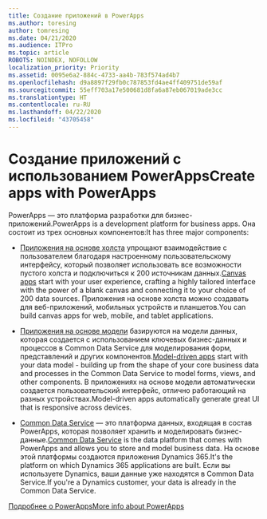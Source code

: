 ```yaml
---
title: Создание приложений в PowerApps
ms.author: toresing
author: tomresing
ms.date: 04/21/2020
ms.audience: ITPro
ms.topic: article
ROBOTS: NOINDEX, NOFOLLOW
localization_priority: Priority
ms.assetid: 0095e6a2-884c-4733-aa4b-783f574ad4b7
ms.openlocfilehash: d9a8897f29fb0c787853fd4ae4ff409751de59af
ms.sourcegitcommit: 55eff703a17e500681d8fa6a87eb067019ade3cc
ms.translationtype: HT
ms.contentlocale: ru-RU
ms.lasthandoff: 04/22/2020
ms.locfileid: "43705458"
---
```

# <a name="create-apps-with-powerapps"></a><span data-ttu-id="3edcc-102">Создание приложений с использованием PowerApps</span><span class="sxs-lookup"><span data-stu-id="3edcc-102">Create apps with PowerApps</span></span>

<span data-ttu-id="3edcc-103">PowerApps — это платформа разработки для бизнес-приложений.</span><span class="sxs-lookup"><span data-stu-id="3edcc-103">PowerApps is a development platform for business apps.</span></span> <span data-ttu-id="3edcc-104">Она состоит из трех основных компонентов:</span><span class="sxs-lookup"><span data-stu-id="3edcc-104">It has three major components:</span></span> 
  
- <span data-ttu-id="3edcc-105">[Приложения на основе холста](https://go.microsoft.com/fwlink/?linkid=874495) упрощают взаимодействие с пользователем благодаря настроенному пользовательскому интерфейсу, который позволяет использовать все возможности пустого холста и подключиться к 200 источникам данных.</span><span class="sxs-lookup"><span data-stu-id="3edcc-105">[Canvas apps](https://go.microsoft.com/fwlink/?linkid=874495) start with your user experience, crafting a highly tailored interface with the power of a blank canvas and connecting it to your choice of 200 data sources.</span></span> <span data-ttu-id="3edcc-106">Приложения на основе холста можно создавать для веб-приложений, мобильных устройств и планшетов.</span><span class="sxs-lookup"><span data-stu-id="3edcc-106">You can build canvas apps for web, mobile, and tablet applications.</span></span> 
    
- <span data-ttu-id="3edcc-107">[Приложения на основе модели](https://go.microsoft.com/fwlink/?linkid=874496) базируются на модели данных, которая создается с использованием ключевых бизнес-данных и процессов в Common Data Service для моделирования форм, представлений и других компонентов.</span><span class="sxs-lookup"><span data-stu-id="3edcc-107">[Model-driven apps](https://go.microsoft.com/fwlink/?linkid=874496) start with your data model - building up from the shape of your core business data and processes in the Common Data Service to model forms, views, and other components.</span></span> <span data-ttu-id="3edcc-108">В приложениях на основе модели автоматически создается пользовательский интерфейс, отлично работающий на разных устройствах.</span><span class="sxs-lookup"><span data-stu-id="3edcc-108">Model-driven apps automatically generate great UI that is responsive across devices.</span></span> 
    
- <span data-ttu-id="3edcc-109">[Common Data Service](https://go.microsoft.com/fwlink/?linkid=874497) — это платформа данных, входящая в состав PowerApps, которая позволяет хранить и моделировать бизнес-данные.</span><span class="sxs-lookup"><span data-stu-id="3edcc-109">[Common Data Service](https://go.microsoft.com/fwlink/?linkid=874497) is the data platform that comes with PowerApps and allows you to store and model business data.</span></span> <span data-ttu-id="3edcc-110">На основе этой платформы создаются приложения Dynamics 365.</span><span class="sxs-lookup"><span data-stu-id="3edcc-110">It's the platform on which Dynamics 365 applications are built.</span></span> <span data-ttu-id="3edcc-111">Если вы используете Dynamics, ваши данные уже находятся в Common Data Service.</span><span class="sxs-lookup"><span data-stu-id="3edcc-111">If you're a Dynamics customer, your data is already in the Common Data Service.</span></span> 
    
[<span data-ttu-id="3edcc-112">Подробнее о PowerApps</span><span class="sxs-lookup"><span data-stu-id="3edcc-112">More info about PowerApps</span></span>](https://go.microsoft.com/fwlink/?linkid=874498)
  

